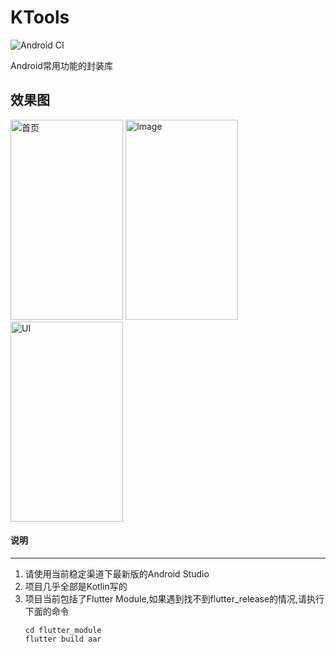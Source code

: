 # KTools
![Android CI](https://github.com/jiangkang/KTools/workflows/Android%20CI/badge.svg)

Android常用功能的封装库

## 效果图
<div>
    <img src="/capture/home_page.png" width="180" height="320" alt="首页"/>
    <img src="/capture/image.png" width="180" height="320" alt="Image"/>
    <img src="/capture/ui.png" width="180" height="320" alt="UI"/>
</div>



#### 说明
---

1. 请使用当前稳定渠道下最新版的Android Studio
2. 项目几乎全部是Kotlin写的
3. 项目当前包括了Flutter Module,如果遇到找不到flutter_release的情况,请执行下面的命令
   ```shell script
   cd flutter_module
   flutter build aar
   ```